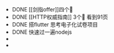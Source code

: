 - DONE  [[剑指offer]]四个🍔
- DONE  [[HTTP权威指南]] 3个🍔 看到91页
- DONE  搭flutter 思考电子化试卷项目
- DONE  快速过一遍nodejs
-
-